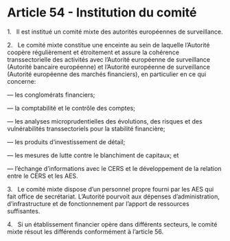 # Article 54 - Institution du comité


1.   Il est institué un comité mixte des autorités européennes de surveillance.

2.   Le comité mixte constitue une enceinte au sein de laquelle l’Autorité coopère régulièrement et étroitement et assure la cohérence transsectorielle des activités avec l’Autorité européenne de surveillance (Autorité bancaire européenne) et l’Autorité européenne de surveillance (Autorité européenne des marchés financiers), en particulier en ce qui concerne:

— les conglomérats financiers;

— la comptabilité et le contrôle des comptes;

— les analyses microprudentielles des évolutions, des risques et des vulnérabilités transsectoriels pour la stabilité financière;

— les produits d’investissement de détail;

— les mesures de lutte contre le blanchiment de capitaux; et

— l’échange d’informations avec le CERS et le développement de la relation entre le CERS et les AES.

3.   Le comité mixte dispose d’un personnel propre fourni par les AES qui fait office de secrétariat. L’Autorité pourvoit aux dépenses d’administration, d’infrastructure et de fonctionnement par l’apport de ressources suffisantes.

4.   Si un établissement financier opère dans différents secteurs, le comité mixte résout les différends conformément à l’article 56.
